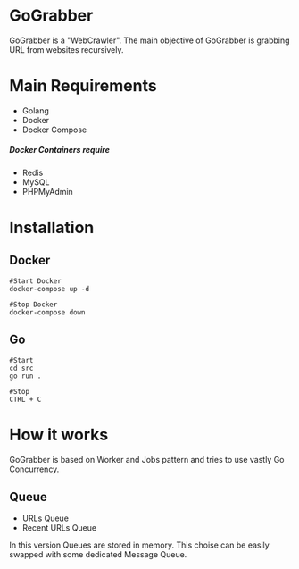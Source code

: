 # GoGrabber
GoGrabber is a "WebCrawler". The main objective of GoGrabber is grabbing URL from websites recursively.

# Main Requirements
- Golang
- Docker
- Docker Compose

##### Docker Containers require
- Redis
- MySQL
- PHPMyAdmin

# Installation
## Docker
```
#Start Docker
docker-compose up -d

#Stop Docker
docker-compose down
```
## Go
```
#Start
cd src
go run .

#Stop
CTRL + C
```

# How it works
GoGrabber is based on Worker and Jobs pattern and tries to use vastly Go Concurrency.

## Queue

- URLs Queue
- Recent URLs Queue

In this version Queues are stored in memory. This choise can be easily swapped with some dedicated Message Queue.
